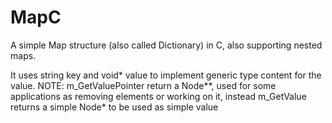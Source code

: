 # MapC
A simple Map structure (also called Dictionary) in C, also supporting nested maps.

It uses string key and void* value to implement generic type content for the value.
NOTE: m_GetValuePointer return a Node**, used for some applications as removing elements or working on it, instead m_GetValue returns a simple Node* to be used as simple value
